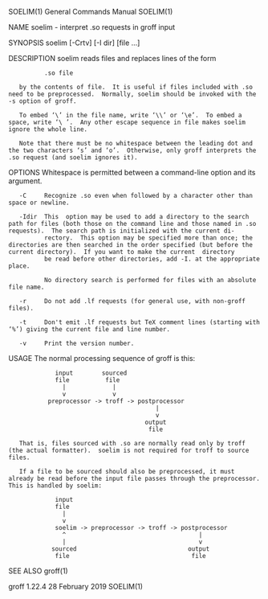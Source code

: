 SOELIM(1)                                                                                  General Commands Manual                                                                                  SOELIM(1)

NAME
       soelim - interpret .so requests in groff input

SYNOPSIS
       soelim [-Crtv] [-I dir] [file ...]

DESCRIPTION
       soelim reads files and replaces lines of the form

              .so file

       by the contents of file.  It is useful if files included with .so need to be preprocessed.  Normally, soelim should be invoked with the -s option of groff.

       To embed ‘\’ in the file name, write ‘\\’ or ‘\e’.  To embed a space, write ‘\ ’.  Any other escape sequence in file makes soelim ignore the whole line.

       Note that there must be no whitespace between the leading dot and the two characters ‘s’ and ‘o’.  Otherwise, only groff interprets the .so request (and soelim ignores it).

OPTIONS
       Whitespace is permitted between a command-line option and its argument.

       -C     Recognize .so even when followed by a character other than space or newline.

       -Idir  This  option may be used to add a directory to the search path for files (both those on the command line and those named in .so requests).  The search path is initialized with the current di‐
              rectory.  This option may be specified more than once; the directories are then searched in the order specified (but before the current directory).  If you want to make the current  directory
              be read before other directories, add -I. at the appropriate place.

              No directory search is performed for files with an absolute file name.

       -r     Do not add .lf requests (for general use, with non-groff files).

       -t     Don't emit .lf requests but TeX comment lines (starting with ‘%’) giving the current file and line number.

       -v     Print the version number.

USAGE
       The normal processing sequence of groff is this:

                 input        sourced
                 file          file
                   |             |
                   v             v
               preprocessor -> troff -> postprocessor
                                             |
                                             v
                                          output
                                           file

       That is, files sourced with .so are normally read only by troff (the actual formatter).  soelim is not required for troff to source files.

       If a file to be sourced should also be preprocessed, it must already be read before the input file passes through the preprocessor.  This is handled by soelim:

                 input
                 file
                   |
                   v
                 soelim -> preprocessor -> troff -> postprocessor
                   ^                                     |
                   |                                     v
                sourced                               output
                 file                                  file

SEE ALSO
       groff(1)

groff 1.22.4                                                                                   28 February 2019                                                                                     SOELIM(1)
